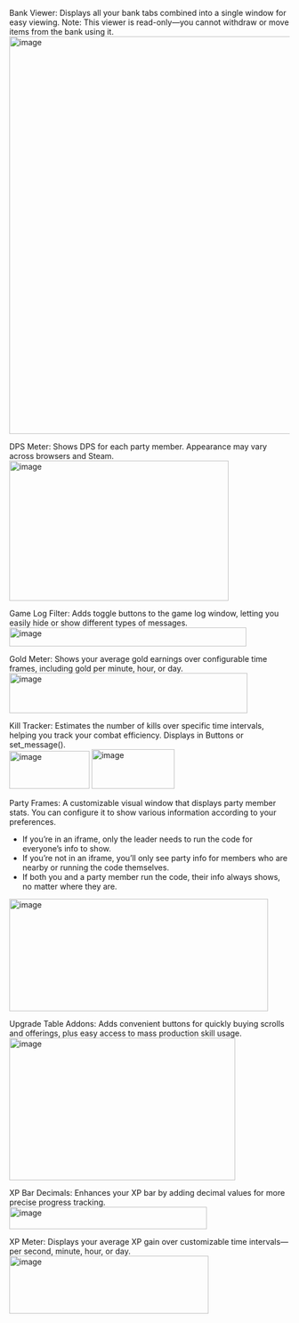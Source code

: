 Bank Viewer: 
Displays all your bank tabs combined into a single window for easy viewing. Note: This viewer is read-only—you cannot withdraw or move items from the bank using it.
<img width="1719" height="715" alt="image" src="https://github.com/user-attachments/assets/2975bd78-6d0c-439e-bd78-3b4faeb44535" />

DPS Meter: 
Shows DPS for each party member. Appearance may vary across browsers and Steam.
<img width="394" height="252" alt="image" src="https://github.com/user-attachments/assets/1a5b025c-6ba5-4fae-b897-900ba4177ed1" />

Game Log Filter: 
Adds toggle buttons to the game log window, letting you easily hide or show different types of messages.
<img width="426" height="34" alt="image" src="https://github.com/user-attachments/assets/d1893422-d958-4490-86e0-161f934f54ce" />

Gold Meter: 
Shows your average gold earnings over configurable time frames, including gold per minute, hour, or day.
<img width="428" height="72" alt="image" src="https://github.com/user-attachments/assets/028eb9b5-8a23-47af-8392-f53284cc6b8b" />

Kill Tracker: 
Estimates the number of kills over specific time intervals, helping you track your combat efficiency. Displays in Buttons or set_message().     
<img width="144" height="68" alt="image" src="https://github.com/user-attachments/assets/5271256d-7258-4131-babe-cb66d48f8adb" /> 
<img width="149" height="71" alt="image" src="https://github.com/user-attachments/assets/b5e7ddb8-b919-486c-963f-3c37d8dee993" />

Party Frames: 
A customizable visual window that displays party member stats. You can configure it to show various information according to your preferences.
- If you’re in an iframe, only the leader needs to run the code for everyone’s info to show.
- If you’re not in an iframe, you’ll only see party info for members who are nearby or running the code themselves.
- If both you and a party member run the code, their info always shows, no matter where they are.
<img width="465" height="202" alt="image" src="https://github.com/user-attachments/assets/073f02cb-06a0-4537-ae49-f85c9e3e2e67" />

Upgrade Table Addons: 
Adds convenient buttons for quickly buying scrolls and offerings, plus easy access to mass production skill usage.
<img width="406" height="256" alt="image" src="https://github.com/user-attachments/assets/2a52e385-6636-44e4-8f47-058349c76d9b" />

XP Bar Decimals: 
Enhances your XP bar by adding decimal values for more precise progress tracking.
<img width="355" height="40" alt="image" src="https://github.com/user-attachments/assets/27aede5c-5455-4790-bb59-2c0f9edf6bf0" />

XP Meter: 
Displays your average XP gain over customizable time intervals—per second, minute, hour, or day.
<img width="358" height="104" alt="image" src="https://github.com/user-attachments/assets/42a6ec9d-8a3c-46af-aaa9-4297ecc7c2ac" />
